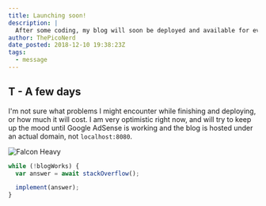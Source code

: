 ```yaml
---
title: Launching soon!
description: |
  After some coding, my blog will soon be deployed and available for everyone to read!
author: ThePicoNerd
date_posted: 2018-12-10 19:38:23Z
tags:
  - message
---
```


## T - A few days

I'm not sure what problems I might encounter while finishing and deploying, or how much it will cost. I am very optimistic right now, and will try to keep up the mood until Google AdSense is working and the blog is hosted under an actual domain, not `localhost:8080`.

![](https://images.unsplash.com/photo-1517976384346-3136801d605d?ixlib=rb-1.2.1&q=85&fm=jpg&crop=entropy&cs=srgb "Falcon Heavy")

```javascript
while (!blogWorks) {
  var answer = await stackOverflow();

  implement(answer);
}
```
